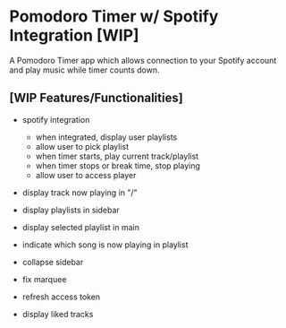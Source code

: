 # Pomodoro Timer w/ Spotify Integration [WIP]

A Pomodoro Timer app which allows connection to your Spotify account and play music while timer counts down.

## [WIP Features/Functionalities]
- spotify integration
	- when integrated, display user playlists
	- allow user to pick playlist
	- when timer starts, play current track/playlist
	- when timer stops or break time, stop playing
	- allow user to access player

- display track now playing in "/"

- display playlists in sidebar
- display selected playlist in main
- indicate which song is now playing in playlist

- collapse sidebar

- fix marquee
- refresh access token
- display liked tracks